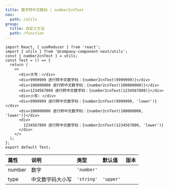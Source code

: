 ```yaml
---
title: 数字转中文数码 | number2cnText
nav:
  path: /utils
group:
  title: 自定义方法
  path: /function
---
```


```tsx
import React, { useReducer } from 'react';
import { utils } from '@company-component-next/utils';
const { number2cnText } = utils;
const Test = () => {
  return (
    <>
      <div>大写：</div>
      <div>9999999 进行转中文数字码：{number2cnText(9999999)}</div>
      <div>100000000 进行转中文数字码：{number2cnText(100000000)}</div>
      <div>1234567809 进行转中文数字码：{number2cnText(1234567809)}</div>
      <div>小写: </div>
      <div>9999999 进行转中文数字码：{number2cnText(9999999, 'lower')}</div>
      <div>100000000 进行转中文数字码：{number2cnText(100000000, 'lower')}</div>
      <div>
        1234567809 进行转中文数字码：{number2cnText(1234567809, 'lower')}
      </div>
    </>
  );
};
export default Test;
```

| 属性   | 说明             | 类型       | 默认值    | 版本 |
| :----- | :--------------- | :--------- | :-------- | :--- |
| number | 数字             | `'number'` |
| type   | 中文数字码大小写 | `'string'` | `'upper'` |
